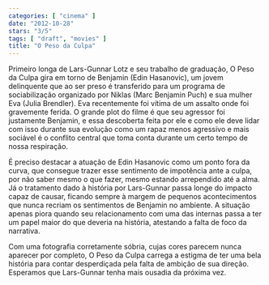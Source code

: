 ```yaml
---
categories: [ "cinema" ]
date: "2012-10-28"
stars: "3/5"
tags: [ "draft", "movies" ]
title: "O Peso da Culpa"
---
```

Primeiro longa de Lars-Gunnar Lotz e seu trabalho de graduação,
O Peso da Culpa gira em torno de Benjamin (Edin Hasanovic), um
jovem delinquente que ao ser preso é transferido para um programa de
sociabilização organizado por Niklas (Marc Benjamin Puch) e sua mulher
Eva (Julia Brendler). Eva recentemente foi vítima de um assalto onde
foi gravemente ferida. O grande plot do filme é que seu agressor foi
justamente Benjamin, e essa descoberta feita por ele e como ele deve
lidar com isso durante sua evolução como um rapaz menos agressivo e
mais sociável é o conflito central que toma conta durante um certo
tempo de nossa respiração.

É preciso destacar a atuação de Edin Hasanovic como um ponto fora
da curva, que consegue trazer esse sentimento de impotência ante a
culpa, por não saber mesmo o que fazer, mesmo estando arrependido
até a alma. Já o tratamento dado à história por Lars-Gunnar passa
longe do impacto capaz de causar, ficando sempre à margem de pequenos
acontecimentos que nunca recriam os sentimentos de Benjamin no ambiente. A
situação apenas piora quando seu relacionamento com uma das internas
passa a ter um papel maior do que deveria na história, atestando a
falta de foco da narrativa.

Com uma fotografia corretamente sóbria, cujas cores parecem nunca
aparecer por completo, O Peso da Culpa carrega a estigma de ter uma
bela história para contar desperdiçada pela falta de ambição de sua
direção. Esperamos que Lars-Gunnar tenha mais ousadia da próxima vez.

